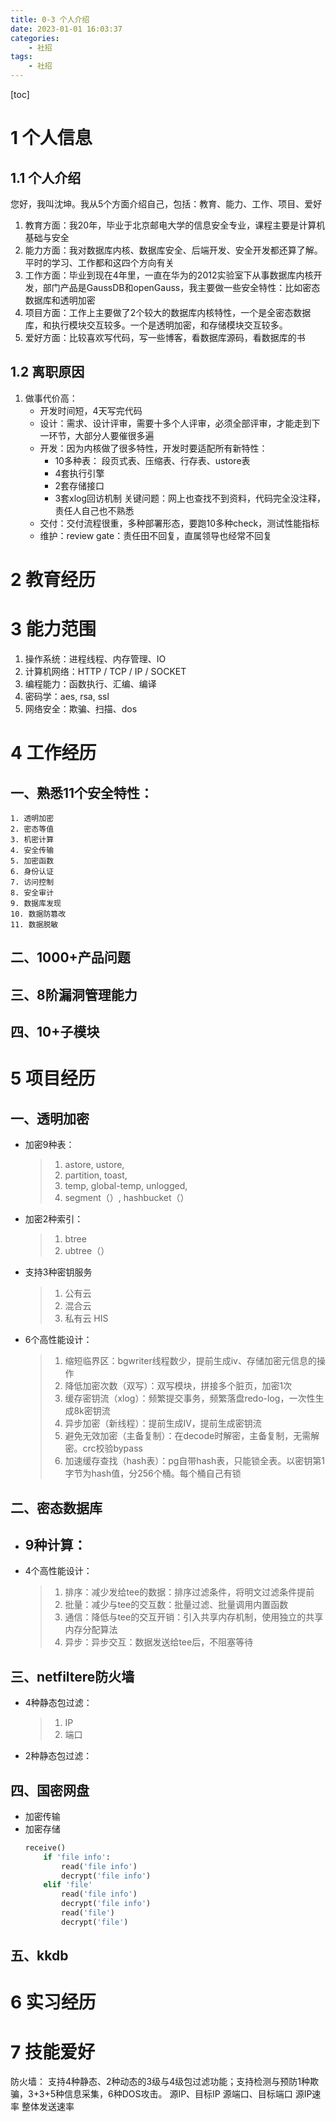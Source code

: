 ```yaml
---
title: 0-3 个人介绍
date: 2023-01-01 16:03:37
categories:
    - 社招
tags:
    - 社招
---
```


[toc]

# 1 个人信息
## 1.1 个人介绍
您好，我叫沈坤。我从5个方面介绍自己，包括：教育、能力、工作、项目、爱好

1. 教育方面：我20年，毕业于北京邮电大学的信息安全专业，课程主要是计算机基础与安全
2. 能力方面：我对数据库内核、数据库安全、后端开发、安全开发都还算了解。平时的学习、工作都和这四个方向有关
2. 工作方面：毕业到现在4年里，一直在华为的2012实验室下从事数据库内核开发，部门产品是GaussDB和openGauss，我主要做一些安全特性：比如密态数据库和透明加密
4. 项目方面：工作上主要做了2个较大的数据库内核特性，一个是全密态数据库，和执行模块交互较多。一个是透明加密，和存储模块交互较多。
5. 爱好方面：比较喜欢写代码，写一些博客，看数据库源码，看数据库的书

## 1.2 离职原因
1. 做事代价高：
    - 开发时间短，4天写完代码
    - 设计：需求、设计评审，需要十多个人评审，必须全部评审，才能走到下一环节，大部分人要催很多遍
    - 开发：因为内核做了很多特性，开发时要适配所有新特性：
        - 10多种表： 段页式表、压缩表、行存表、ustore表
        - 4套执行引擎
        - 2套存储接口
        - 3套xlog回访机制
        关键问题：网上也查找不到资料，代码完全没注释，责任人自己也不熟悉
    - 交付：交付流程很重，多种部署形态，要跑10多种check，测试性能指标
    - 维护：review gate：责任田不回复，直属领导也经常不回复

# 2 教育经历

# 3 能力范围
1. 操作系统：进程线程、内存管理、IO
2. 计算机网络：HTTP / TCP / IP / SOCKET
3. 编程能力：函数执行、汇编、编译
5. 密码学：aes, rsa, ssl
6. 网络安全：欺骗、扫描、dos

# 4 工作经历
## 一、熟悉11个安全特性：
    1. 透明加密
    2. 密态等值
    3. 机密计算
    4. 安全传输
    5. 加密函数
    6. 身份认证
    7. 访问控制
    8. 安全审计
    9. 数据库发现
    10. 数据防篡改
    11. 数据脱敏
## 二、1000+产品问题
## 三、8阶漏洞管理能力
## 四、10+子模块

# 5 项目经历
## 一、透明加密
- 加密9种表：
    > 1. astore, ustore, 
    > 2. partition, toast, 
    > 3. temp, global-temp, unlogged,
    > 4. segment（）, hashbucket（）
- 加密2种索引：
    > 1. btree
    > 2. ubtree（）
- 支持3种密钥服务
    > 1. 公有云
    > 2. 混合云
    > 3. 私有云 HIS
- 6个高性能设计：
    > 1. 缩短临界区：bgwriter线程数少，提前生成iv、存储加密元信息的操作
    > 2. 降低加密次数（双写）：双写模块，拼接多个脏页，加密1次
    > 3. 缓存密钥流（xlog）：频繁提交事务，频繁落盘redo-log，一次性生成8k密钥流
    > 4. 异步加密（新线程）：提前生成IV，提前生成密钥流
    > 5. 避免无效加密（主备复制）：在decode时解密，主备复制，无需解密。crc校验bypass
    > 6. 加速缓存查找（hash表）：pg自带hash表，只能锁全表。以密钥第1字节为hash值，分256个桶。每个桶自己有锁
## 二、密态数据库
- 9种计算：
    - 
- 4个高性能设计：
    > 1. 排序：减少发给tee的数据：排序过滤条件，将明文过滤条件提前
    > 2. 批量：减少与tee的交互数：批量过滤、批量调用内置函数
    > 3. 通信：降低与tee的交互开销：引入共享内存机制，使用独立的共享内存分配算法
    > 4. 异步：异步交互：数据发送给tee后，不阻塞等待
## 三、netfiltere防火墙
- 4种静态包过滤：
    > 1. IP
    > 2. 端口
- 2种静态包过滤：
## 四、国密网盘
- 加密传输
- 加密存储
    ```python
    receive()
        if 'file info':
            read('file info')
            decrypt('file info')
        elif 'file'
            read('file info')
            decrypt('file info')
            read('file')
            decrypt('file')
    ```
## 五、kkdb

# 6 实习经历

# 7 技能爱好
防火墙：
支持4种静态、2种动态的3级与4级包过滤功能；支持检测与预防1种欺骗，3+3+5种信息采集，6种DOS攻击。
源IP、目标IP
源端口、目标端口
源IP速率
整体发送速率
